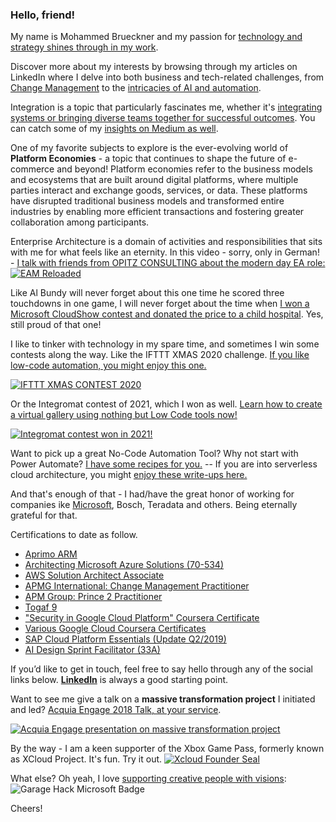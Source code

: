 ### Hello, friend!

My name is Mohammed Brueckner and my passion for [technology and strategy shines through in my work](https://www.linkedin.com/today/author/mbrueckner). 

Discover more about my interests by browsing through my articles on LinkedIn where I delve into both business and tech-related challenges, from [Change Management](https://github.com/MoBRUEC/MoBRUEC/blob/master/changemanagement.md) to the [intricacies of AI and automation](https://github.com/MoBRUEC/AI-how-to-get-started). 

Integration is a topic that particularly fascinates me, whether it's [integrating systems or bringing diverse teams together for successful outcomes](https://github.com/MoBRUEC/MoBRUEC/blob/master/azsummit23.md). You can catch some of my [insights on Medium as well](https://medium.com/@mohammedbrueckner).

One of my favorite subjects to explore is the ever-evolving world of **Platform Economies** - a topic that continues to shape the future of e-commerce and beyond!
Platform economies refer to the business models and ecosystems that are built around digital platforms, where multiple parties interact and exchange goods, services, or data. These platforms have disrupted traditional business models and transformed entire industries by enabling more efficient transactions and fostering greater collaboration among participants.

Enterprise Architecture is a domain of activities and responsibilities that sits with me for what feels like an eternity.
In this video - sorry, only in German! - [I talk with friends from OPITZ CONSULTING about the modern day EA role:](https://www.youtube.com/watch?v=7n0MBTRpND4)
[![EAM Reloaded](https://img.youtube.com/vi/7n0MBTRpND4/0.jpg)](https://www.youtube.com/watch?v=7n0MBTRpND4)

Like Al Bundy will never forget about this one time he scored three touchdowns in one game, I will never forget about the time when [I won a Microsoft CloudShow contest and donated the price to a child hospital](https://www.facebook.com/MicrosoftCloudShow/photos/pcb.1486882274730662/1486881964730693/). Yes, still proud of that one!

I like to tinker with technology in my spare time, and sometimes I win some contests along the way.
Like the IFTTT XMAS 2020 challenge. [If you like low-code automation, you might enjoy this one.](https://www.youtube.com/watch?v=namYiCXgRIk)

[![IFTTT XMAS CONTEST 2020](https://img.youtube.com/vi/namYiCXgRIk/0.jpg)](https://www.youtube.com/watch?v=namYiCXgRIk)

Or the Integromat contest of 2021, which I won as well. [Learn how to create a virtual gallery using nothing but Low Code tools now!](https://medium.com/serverless-and-lowocode-pioneers/winning-with-low-code-the-integromat-contest-of-2021-a1a9df445795)

[![Integromat contest won in 2021!](https://objectstorage.eu-frankfurt-1.oraclecloud.com/n/fr3k19weeykl/b/goodiesgalore/o/integromat-contest-2021.jpg)](https://medium.com/serverless-and-lowocode-pioneers/winning-with-low-code-the-integromat-contest-of-2021-a1a9df445795)

Want to pick up a great No-Code Automation Tool? Why not start with Power Automate? [I have some recipes for you.](https://github.com/MoBRUEC/powerautomaterecipes) -- If you are into serverless cloud architecture, you might [enjoy these write-ups here.](https://medium.com/serverless-and-lowocode-pioneers)

And that's enough of that - 
I had/have the great honor of working for companies ike [Microsoft](https://www.linkedin.com/feed/update/urn:li:activity:7014115289978011648/), Bosch, Teradata and others. Being eternally grateful for that.


Certifications to date as follow.

* [Aprimo ARM](https://res.cloudinary.com/dm5qhwg4t/image/upload/v1595537643/moassets/AB4_ARM_Certificate.pdf)
* [Architecting Microsoft Azure Solutions (70-534)](https://www.credly.com/badges/b1921aed-a23e-45dd-833b-d2ee52925f00/public_url)
* [AWS Solution Architect Associate](https://res.cloudinary.com/dm5qhwg4t/image/upload/v1595537645/moassets/awsSolutionsArchitect_AE.pdf)
* [APMG International: Change Management Practitioner](https://res.cloudinary.com/dm5qhwg4t/image/upload/v1595537644/moassets/2000690216-CMP15.pdf)
* [APM Group: Prince 2 Practitioner](https://res.cloudinary.com/dm5qhwg4t/image/upload/v1595537644/moassets/AB1_P2.pdf)
* [Togaf 9](https://res.cloudinary.com/dm5qhwg4t/image/upload/v1595537643/moassets/AB2_TogafF.pdf)
* ["Security in Google Cloud Platform" Coursera Certificate](https://res.cloudinary.com/dm5qhwg4t/image/upload/v1598464557/moassets/security%20gcp.jpg)
* [Various Google Cloud Coursera Certificates](https://res.cloudinary.com/dm5qhwg4t/image/upload/v1595537644/moassets/cloudera-courses.jpg)
* [SAP Cloud Platform Essentials (Update Q2/2019)](https://open.sap.com/verify/xeseh-dylam-magor-gobyd-sanar)
* [AI Design Sprint Facilitator (33A)](https://www.linkedin.com/feed/update/urn:li:activity:6841081782889259008/)


If you’d like to get in touch, feel free to say hello through any of the social links below. **[LinkedIn](https://linkedin.com/in/mbrueckner)** is always a good starting point.

Want to see me give a talk on a **massive transformation project** I initiated and led? [Acquia Engage 2018 Talk, at your service](https://www.youtube.com/watch?v=ix98TGcaoMo).

[![Acquia Engage presentation on massive transformation project](https://img.youtube.com/vi/ix98TGcaoMo/0.jpg)](https://www.youtube.com/watch?v=ix98TGcaoMo)

By the way - I am a keen supporter of the Xbox Game Pass, formerly known as XCloud Project. It's fun. Try it out.
[![Xcloud Founder Seal](https://objectstorage.eu-frankfurt-1.oraclecloud.com/n/fr3k19weeykl/b/goodiesgalore/o/Project-xCloud-Gru%CC%88ndungsmitgliedsausweis_small.png)](https://www.xbox.com/en-US/xbox-game-pass?xr=shellnav)

What else? Oh yeah, I love [supporting creative people with visions](https://www.credly.com/badges/e0edf438-9bd1-4c29-ae97-eb212c061aa6/public_url):
![Garage Hack Microsoft Badge](https://images.credly.com/size/680x680/images/cc7f97d3-75bd-4479-a8e7-beac4470e860/image.png)

Cheers!
